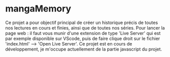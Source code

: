 # mangaMemory
Ce projet a pour objectif principal de créer un historique précis de toutes nos
lectures en cours et finies, ainsi que de toutes nos séries. 
Pour lancer la page web : il faut vous munir d'une extension de type 'Live Server' qui est par exemple disponible sur VScode, puis de faire clique droit sur le fichier 'index.html' --> 'Open Live Server'. 
Ce projet est en cours de développement, je m'occupe actuellement de la partie javascript du projet.
